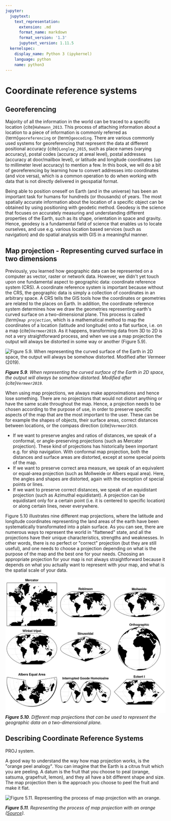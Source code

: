 ```yaml
---
jupyter:
  jupytext:
    text_representation:
      extension: .md
      format_name: markdown
      format_version: '1.3'
      jupytext_version: 1.11.5
  kernelspec:
    display_name: Python 3 (ipykernel)
    language: python
    name: python3
---
```


# Coordinate reference systems


## Georeferencing

Majority of all the information in the world can be traced to a specific location {cite}`Hahmann_2013`. This process of attaching information about a location to a piece of information is commonly referred as {term}`georeferencing` or {term}`geocoding`. There are various commonly used systems for georeferencing that represent the data at different positional accuracy {cite}`Longley_2015`, such as place names (varying accuracy),  postal codes (accuracy at areal level), postal addresses (accuracy at door/mailbox level), or latitude and longitude coordinates (up to millimeter level accuracy) to mention a few. In this book, we will do a bit of georeferencing by learning how to convert addresses into coordinates (and vice versa), which is a common operation to do when working with data that is not directly delivered in geospatial format. 

Being able to position oneself on Earth (and in the universe) has been an important task for humans for hundreds (or thousands) of years. The most spatially accurate information about the location of a specific object can be obtained by using positioning with geodetic method. Geodesy is the science that focuses on accurately measuring and understanding different properties of the Earth, such as its shape, orientation in space and gravity. Hence, geodesy is a fundamental field of science that enables us to locate ourselves, and use e.g. various location based services (such as navigation) and do spatial analysis with GIS in a meaningful manner. 


## Map projection - Representing curved surface in two dimensions

Previously, you learned how geographic data can be represented on a computer as vector, raster or network data. However, we didn't yet touch upon one fundamental aspect to geographic data: coordinate reference system (CRS). A coordinate reference system is important because without the CRS, the geographic data is simply a collection of coordinates in an arbitrary space. A CRS tells the GIS tools how the coordinates or geometries are related to the places on Earth. In addition, the coordinate reference system determines how we draw the geometries representing earth's curved surface on a two-dimensional plane. This process is called *{term}`map projection`*, which is a mathematical method to map the coordinates of a location (latitude and longitude) onto a flat surface, i.e. on a map {cite}`Vermeer2019`. As it happens, transforming data from 3D to 2D is not a very straightforward process, and when we use a map projection the output will always be distorted in some way or another (Figure 5.9). 

![_**Figure 5.9**. When representing the curved surface of the Earth in 2D space, the output will always be somehow distorted. Modified after Vermeer (2019)._
](../img/curved_surface_to_flat_plane.png)

_**Figure 5.9**. When representing the curved surface of the Earth in 2D space, the output will always be somehow distorted. Modified after {cite}`Vermeer2019`._


When using map projections, we always make approximations and hence lose something. There are no projections that would not distort anything or have the same scale throughout the map. Hence, a projection needs to be chosen according to the purpose of use, in order to preserve specific aspects of the map that are the most important to the user. These can be for example the shapes of objects, their surface areas, correct distances between locations, or the compass direction {cite}`Vermeer2019`.
- If we want to preserve angles and ratios of distances, we speak of a conformal, or angle-preserving projections (such as Mercator projection). These kind of projections has historically been important e.g. for ship navigation. With conformal map projection, both the distances and surface areas are distorted, except at some special points of the map.
- If we want to preserve correct area measure, we speak of an equivalent or equal-area projection (such as Mollweide or Albers equal area). Here, the angles and shapes are distorted, again with the exception of special points or lines. 
- If we want to preserve correct distances, we speak of an equidistant projection (such as Azimuthal equidistant). A projection can be equidistant only for a certain point (i.e. it is centered to specific location) or along certain lines, never everywhere. 



Figure 5.10 illustrates nine different map projections, where the latitude and longitude coordinates representing the land areas of the earth have been systematically transformated into a plain surface. As you can see, there are numerous ways to represent the world in "flattened" state, and all the projections have their unique characteristics, strengths and weaknesses. In other words, there is no perfect or "correct" projection (but they are still useful), and one needs to choose a projection depending on what is the purpose of the map and the best one for your needs. Choosing an appropriate projection for your map is not always straightforward because it depends on what you actually want to represent with your map, and what is the spatial scale of your data.


![_**Figure 5.10**. Different map projections that can be used to represent the geographic data on a two-dimensional plane._](../img/projections.jpg)
_**Figure 5.10**. Different map projections that can be used to represent the geographic data on a two-dimensional plane._


## Describing Coordinate Reference Systems

PROJ system.

A good way to understand the way how map projection works, is the "orange peel analogy". You can imagine that the Earth is a citrus fruit which you are peeling. A datum is the fruit that you choose to peal (orange, satsuma, grapefruit, lemon), and they all have a bit different shape and size. The map projection then is the approach you choose to peel the fruit and make it flat. 

![_**Figure 5.11**. Representing the process of map projection with an orange._
](../img/orange_peel_analogy.png)

_**Figure 5.11**. Representing the process of map projection with an orange ([Source](http://profdrikageografia.blogspot.com/2010_12_01_archive.html))._

```python

```

